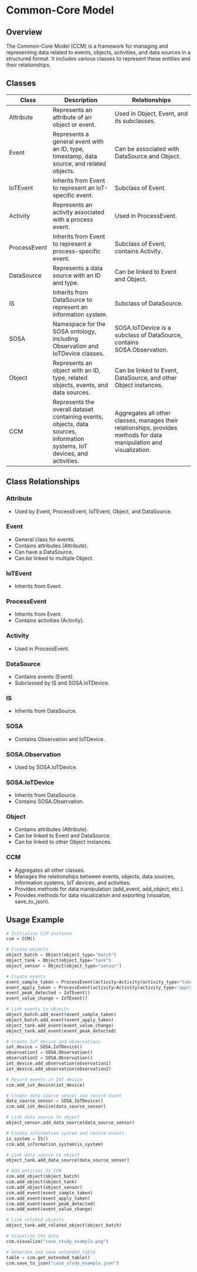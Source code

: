 # Common-Core Model

## Overview
The Common-Core Model (CCM) is a framework for managing and representing data related to events, objects, activities, and data sources in a structured format. It includes various classes to represent these entities and their relationships.

## Classes

| Class       | Description                                              | Relationships                                        |
|-------------|----------------------------------------------------------|------------------------------------------------------|
| Attribute   | Represents an attribute of an object or event.           | Used in Object, Event, and its subclasses.           |
| Event       | Represents a general event with an ID, type, timestamp, data source, and related objects. | Can be associated with DataSource and Object.        |
| IoTEvent    | Inherits from Event to represent an IoT-specific event.  | Subclass of Event.                                   |
| Activity    | Represents an activity associated with a process event.  | Used in ProcessEvent.                                |
| ProcessEvent| Inherits from Event to represent a process-specific event. | Subclass of Event, contains Activity.               |
| DataSource  | Represents a data source with an ID and type.            | Can be linked to Event and Object.                   |
| IS          | Inherits from DataSource to represent an information system. | Subclass of DataSource.                           |
| SOSA        | Namespace for the SOSA ontology, including Observation and IoTDevice classes. | SOSA.IoTDevice is a subclass of DataSource, contains SOSA.Observation. |
| Object      | Represents an object with an ID, type, related objects, events, and data sources. | Can be linked to Event, DataSource, and other Object instances. |
| CCM         | Represents the overall dataset containing events, objects, data sources, information systems, IoT devices, and activities. | Aggregates all other classes, manages their relationships, provides methods for data manipulation and visualization. |

## Class Relationships

### Attribute
- Used by Event, ProcessEvent, IoTEvent, Object, and DataSource.

### Event
- General class for events.
- Contains attributes (Attribute).
- Can have a DataSource.
- Can be linked to multiple Object.

### IoTEvent
- Inherits from Event.

### ProcessEvent
- Inherits from Event.
- Contains activities (Activity).

### Activity
- Used in ProcessEvent.

### DataSource
- Contains events (Event).
- Subclassed by IS and SOSA.IoTDevice.

### IS
- Inherits from DataSource.

### SOSA
- Contains Observation and IoTDevice.

### SOSA.Observation
- Used by SOSA.IoTDevice.

### SOSA.IoTDevice
- Inherits from DataSource.
- Contains SOSA.Observation.

### Object
- Contains attributes (Attribute).
- Can be linked to Event and DataSource.
- Can be linked to other Object instances.

### CCM
- Aggregates all other classes.
- Manages the relationships between events, objects, data sources, information systems, IoT devices, and activities.
- Provides methods for data manipulation (add_event, add_object, etc.).
- Provides methods for data visualization and exporting (visualize, save_to_json).

## Usage Example

```python
# Initialize CCM instance
ccm = CCM()

# Create objects
object_batch = Object(object_type="batch")
object_tank = Object(object_type="tank")
object_sensor = Object(object_type="sensor")

# Create events
event_sample_taken = ProcessEvent(activity=Activity(activity_type="take sample"))
event_apply_taken = ProcessEvent(activity=Activity(activity_type="apply sample"))
event_peak_detected = IoTEvent()
event_value_change = IoTEvent()

# Link events to objects
object_batch.add_event(event_sample_taken)
object_batch.add_event(event_apply_taken)
object_tank.add_event(event_value_change)
object_tank.add_event(event_peak_detected)

# Create IoT device and observations
iot_device = SOSA.IoTDevice()
observation1 = SOSA.Observation()
observation2 = SOSA.Observation()
iot_device.add_observation(observation1)
iot_device.add_observation(observation2)

# Record events in IoT device
ccm.add_iot_device(iot_device)

# Create data source sensor and record event
data_source_sensor = SOSA.IoTDevice()
ccm.add_iot_device(data_source_sensor)

# Link data source to object
object_sensor.add_data_source(data_source_sensor)

# Create information system and record events
is_system = IS()
ccm.add_information_system(is_system)

# Link data source to object
object_tank.add_data_source(data_source_sensor)

# Add entities to CCM
ccm.add_object(object_batch)
ccm.add_object(object_tank)
ccm.add_object(object_sensor)
ccm.add_event(event_sample_taken)
ccm.add_event(event_apply_taken)
ccm.add_event(event_peak_detected)
ccm.add_event(event_value_change)

# Link related objects
object_tank.add_related_object(object_batch)

# Visualize the data
ccm.visualize("case_study_example.png")

# Generate and save extended table
table = ccm.get_extended_table()
ccm.save_to_json("case_study_example.json")

